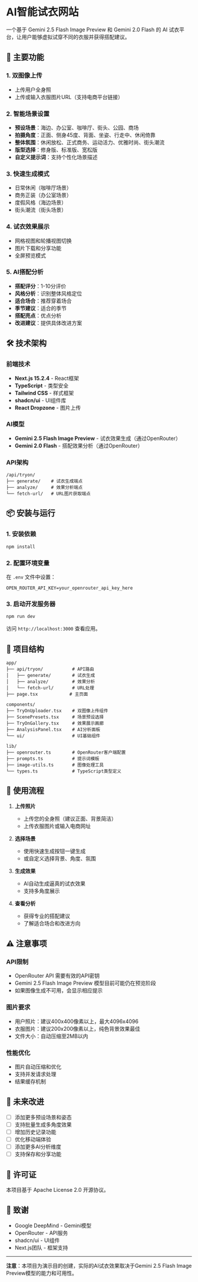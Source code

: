 # AI智能试衣网站

一个基于 Gemini 2.5 Flash Image Preview 和 Gemini 2.0 Flash 的 AI 试衣平台，让用户能够虚拟试穿不同的衣服并获得搭配建议。

## 🌟 主要功能

### 1. **双图像上传**
- 上传用户全身照
- 上传或输入衣服图片URL（支持电商平台链接）

### 2. **智能场景设置**
- **预设场景**：海边、办公室、咖啡厅、街头、公园、商场
- **拍摄角度**：正面、侧身45度、背面、坐姿、行走中、休闲倚靠
- **整体氛围**：休闲放松、正式商务、运动活力、优雅时尚、街头潮流
- **版型选择**：修身版、标准版、宽松版
- **自定义提示词**：支持个性化场景描述

### 3. **快速生成模式**
- 日常休闲（咖啡厅场景）
- 商务正装（办公室场景）
- 度假风格（海边场景）
- 街头潮流（街头场景）

### 4. **试衣效果展示**
- 网格视图和轮播视图切换
- 图片下载和分享功能
- 全屏预览模式

### 5. **AI搭配分析**
- **搭配评分**：1-10分评价
- **风格分析**：识别整体风格定位
- **适合场合**：推荐穿着场合
- **季节建议**：适合的季节
- **搭配亮点**：优点分析
- **改进建议**：提供具体改进方案

## 🛠️ 技术架构

### 前端技术
- **Next.js 15.2.4** - React框架
- **TypeScript** - 类型安全
- **Tailwind CSS** - 样式框架
- **shadcn/ui** - UI组件库
- **React Dropzone** - 图片上传

### AI模型
- **Gemini 2.5 Flash Image Preview** - 试衣效果生成（通过OpenRouter）
- **Gemini 2.0 Flash** - 搭配效果分析（通过OpenRouter）

### API架构
```
/api/tryon/
├── generate/    # 试衣生成端点
├── analyze/     # 效果分析端点
└── fetch-url/   # URL图片获取端点
```

## 📦 安装与运行

### 1. 安装依赖
```bash
npm install
```

### 2. 配置环境变量
在 `.env` 文件中设置：
```
OPEN_ROUTER_API_KEY=your_openrouter_api_key_here
```

### 3. 启动开发服务器
```bash
npm run dev
```

访问 `http://localhost:3000` 查看应用。

## 📁 项目结构

```
app/
├── api/tryon/           # API路由
│   ├── generate/        # 试衣生成
│   ├── analyze/         # 效果分析
│   └── fetch-url/       # URL处理
├── page.tsx            # 主页面

components/
├── TryOnUploader.tsx    # 双图像上传组件
├── ScenePresets.tsx     # 场景预设选择
├── TryOnGallery.tsx     # 效果展示画廊
├── AnalysisPanel.tsx    # AI分析面板
└── ui/                  # UI基础组件

lib/
├── openrouter.ts        # OpenRouter客户端配置
├── prompts.ts           # 提示词模板
├── image-utils.ts       # 图像处理工具
└── types.ts             # TypeScript类型定义
```

## 🎯 使用流程

1. **上传照片**
   - 上传您的全身照（建议正面、背景简洁）
   - 上传衣服图片或输入电商网址

2. **选择场景**
   - 使用快速生成按钮一键生成
   - 或自定义选择背景、角度、氛围

3. **生成效果**
   - AI自动生成逼真的试衣效果
   - 支持多角度展示

4. **查看分析**
   - 获得专业的搭配建议
   - 了解适合场合和改进方向

## ⚠️ 注意事项

### API限制
- OpenRouter API 需要有效的API密钥
- Gemini 2.5 Flash Image Preview 模型目前可能仍在预览阶段
- 如果图像生成不可用，会显示相应提示

### 图片要求
- 用户照片：建议400x400像素以上，最大4096x4096
- 衣服图片：建议200x200像素以上，纯色背景效果最佳
- 文件大小：自动压缩至2MB以内

### 性能优化
- 图片自动压缩和优化
- 支持并发请求处理
- 结果缓存机制

## 🔮 未来改进

- [ ] 添加更多预设场景和姿态
- [ ] 支持批量生成多角度效果
- [ ] 增加历史记录功能
- [ ] 优化移动端体验
- [ ] 添加更多AI分析维度
- [ ] 支持保存和分享功能

## 📄 许可证

本项目基于 Apache License 2.0 开源协议。

## 🙏 致谢

- Google DeepMind - Gemini模型
- OpenRouter - API服务
- shadcn/ui - UI组件
- Next.js团队 - 框架支持

---

**注意**：本项目为演示目的创建，实际的AI试衣效果取决于Gemini 2.5 Flash Image Preview模型的能力和可用性。